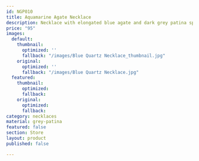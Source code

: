 ```yaml
---
id: NGP010
title: Aquamarine Agate Necklace
description: Necklace with elongated blue agate and dark grey patina spacer beads.
price: "95"
images:
  default:
    thumbnail:
      optimized: ''
      fallback: "/images/Blue Quartz Necklace_thumbnail.jpg"
    original:
      optimized: ''
      fallback: "/images/Blue Quartz Necklace.jpg"
  featured:
    thumbnail:
      optimized: 
      fallback: 
    original:
      optimized: 
      fallback: 
category: necklaces
material: grey-patina
featured: false
section: Store
layout: product
published: false

---
```


